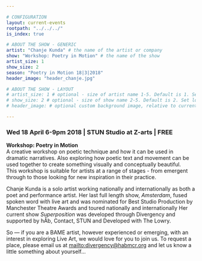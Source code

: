 ```yaml
---

# CONFIGURATION
layout: current-events
rootpath: "../../../"
is_index: true

# ABOUT THE SHOW - GENERIC
artist: "Chanje Kunda" # the name of the artist or company
show: "Workshop: Poetry in Motion" # the name of the show
artist_size: 1
show_size: 2
season: "Poetry in Motion 18|3|2018"
header_image: "header_chanje.jpg"

# ABOUT THE SHOW - LAYOUT
# artist_size: 1 # optional - size of artist name 1-5. Default is 1. Set longer names to lower values
# show_size: 2 # optional - size of show name 2-5. Default is 2. Set longer names to lower values
# header_image: # optional custom background image, relative to current page

---
```

### Wed 18 April 6-9pm 2018 | STUN Studio at Z-arts | FREE     
           
**Workshop: Poetry in Motion**    
A creative workshop on poetic technique and how it can be used in dramatic narratives. Also exploring how poetic text and movement can be used together to create something visually and conceptually beautiful.       
This workshop is suitable for artists at a range of stages - from emergent through to those looking for new inspiration in their practice.         

Chanje Kunda is a solo artist working nationally and internationally as both a poet and performance artist. Her last full length show, *Amsterdam*, fused spoken word with live art and was nominated for Best Studio Production by Manchester Theatre Awards and toured nationally and internationally 
Her current show *Superposition* was developed through Divergency and supported by hÅb, Contact, STUN and Developed with The Lowry.    

So — if you are a BAME artist, however experienced or emerging, with an interest in exploring Live Art, we would love for you to join us.   To request a place, please email us at <mailto:divergency@habmcr.org> and let us know a little something about yourself…     

